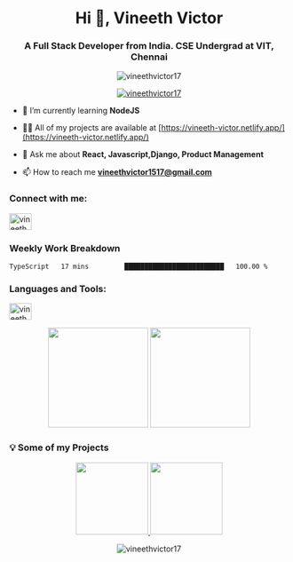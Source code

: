 <h1 align="center">Hi 👋, Vineeth Victor</h1>
<h3 align="center">A  Full Stack Developer from India. CSE Undergrad at VIT, Chennai</h3>

<p align="center"> <img src="https://komarev.com/ghpvc/?username=vineethvictor17&label=Profile%20views&color=0e75b6&style=flat" alt="vineethvictor17" /> </p>

<p align="center"> <a href="https://github.com/ryo-ma/github-profile-trophy"><img src="https://github-profile-trophy.vercel.app/?username=vineethvictor17" alt="vineethvictor17" /></a> </p>


- 🌱 I’m currently learning **NodeJS**

- 👨‍💻 All of my projects are available at [https://vineeth-victor.netlify.app/](https://vineeth-victor.netlify.app/)

- 💬 Ask me about **React, Javascript,Django, Product Management**

- 📫 How to reach me **vineethvictor1517@gmail.com**


<h3 align="left">Connect with me:</h3>
<p align="left">
<a href="https://linkedin.com/in/vineethvictor17" target="blank"><img align="center" src="https://raw.githubusercontent.com/rahuldkjain/github-profile-readme-generator/master/src/images/icons/Social/linked-in-alt.svg" alt="vineethvictor`7" height="30" width="40" /></a>

<h3 align="left">Weekly Work Breakdown</h3>

<!--START_SECTION:waka-->
```text
TypeScript   17 mins         █████████████████████████   100.00 % 
```
<!--END_SECTION:waka-->

<h3 align="left">Languages and Tools:</h3>
<p align="left"> <img src="https://cdn.jsdelivr.net/gh/devicons/devicon/icons/cplusplus/cplusplus-original.svg "  alt="vineethvictor`7" height="30" width="40" /> </p>

<p align="center">
  <img height="180em" src="https://github-readme-stats.vercel.app/api/?username=vineethvictor17&count_private=true&theme=algolia&show_icons=true&include_all_commits=true&hide_border=true" />
  <img height="180em" src="https://github-readme-stats.vercel.app/api/top-langs/?username=vineethvictor17&theme=algolia&layout=compact" />
</p>

<h3 align="left">💡 Some of my Projects</h3>

<p align="center">
  <a href=https://github.com/vineethvictor17/agrogenie.github.io" target="_blank">
  <img height="130em" src="https://github-readme-stats.vercel.app/api/pin/?username=vineethvictor17&repo=Aura&theme=algolia" />
  </a>
  <a href="https://github.com/vineethvictor17/NewsCorner" target="_blank">
  <img height="130em" src="https://github-readme-stats.vercel.app/api/pin/?username=vineethvictor17&repo=Chatbotish&theme=algolia" />
  </a>    
</p>
<p align="center"><img align="center" src="https://github-readme-streak-stats.herokuapp.com/?user=vineethvictor17&theme=algolia" alt="vineethvictor17" /></p>



